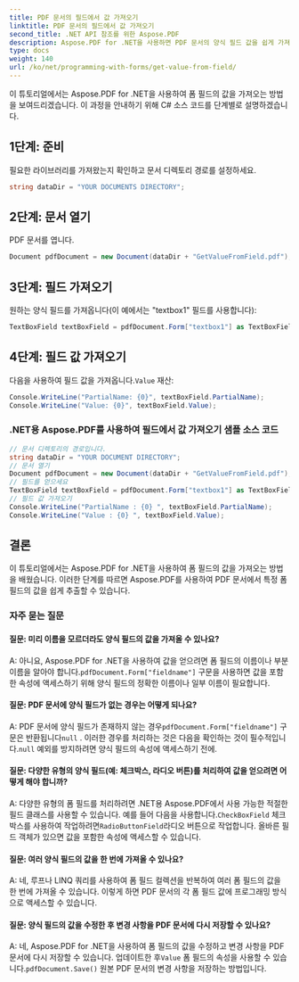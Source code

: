 ```yaml
---
title: PDF 문서의 필드에서 값 가져오기
linktitle: PDF 문서의 필드에서 값 가져오기
second_title: .NET API 참조를 위한 Aspose.PDF
description: Aspose.PDF for .NET을 사용하면 PDF 문서의 양식 필드 값을 쉽게 가져올 수 있습니다.
type: docs
weight: 140
url: /ko/net/programming-with-forms/get-value-from-field/
---
```

이 튜토리얼에서는 Aspose.PDF for .NET을 사용하여 폼 필드의 값을 가져오는 방법을 보여드리겠습니다. 이 과정을 안내하기 위해 C# 소스 코드를 단계별로 설명하겠습니다.

## 1단계: 준비

필요한 라이브러리를 가져왔는지 확인하고 문서 디렉토리 경로를 설정하세요.

```csharp
string dataDir = "YOUR DOCUMENTS DIRECTORY";
```

## 2단계: 문서 열기

PDF 문서를 엽니다.

```csharp
Document pdfDocument = new Document(dataDir + "GetValueFromField.pdf");
```

## 3단계: 필드 가져오기

원하는 양식 필드를 가져옵니다(이 예에서는 "textbox1" 필드를 사용합니다):

```csharp
TextBoxField textBoxField = pdfDocument.Form["textbox1"] as TextBoxField;
```

## 4단계: 필드 값 가져오기

 다음을 사용하여 필드 값을 가져옵니다.`Value` 재산:

```csharp
Console.WriteLine("PartialName: {0}", textBoxField.PartialName);
Console.WriteLine("Value: {0}", textBoxField.Value);
```

### .NET용 Aspose.PDF를 사용하여 필드에서 값 가져오기 샘플 소스 코드 
```csharp
// 문서 디렉토리의 경로입니다.
string dataDir = "YOUR DOCUMENT DIRECTORY";
// 문서 열기
Document pdfDocument = new Document(dataDir + "GetValueFromField.pdf");
// 필드를 얻으세요
TextBoxField textBoxField = pdfDocument.Form["textbox1"] as TextBoxField;
// 필드 값 가져오기
Console.WriteLine("PartialName : {0} ", textBoxField.PartialName);
Console.WriteLine("Value : {0} ", textBoxField.Value);
```

## 결론

이 튜토리얼에서는 Aspose.PDF for .NET을 사용하여 폼 필드의 값을 가져오는 방법을 배웠습니다. 이러한 단계를 따르면 Aspose.PDF를 사용하여 PDF 문서에서 특정 폼 필드의 값을 쉽게 추출할 수 있습니다.

### 자주 묻는 질문

#### 질문: 미리 이름을 모르더라도 양식 필드의 값을 가져올 수 있나요?

 A: 아니요, Aspose.PDF for .NET을 사용하여 값을 얻으려면 폼 필드의 이름이나 부분 이름을 알아야 합니다.`pdfDocument.Form["fieldname"]` 구문을 사용하면 값을 포함한 속성에 액세스하기 위해 양식 필드의 정확한 이름이나 일부 이름이 필요합니다.

#### 질문: PDF 문서에 양식 필드가 없는 경우는 어떻게 되나요?

 A: PDF 문서에 양식 필드가 존재하지 않는 경우`pdfDocument.Form["fieldname"]` 구문은 반환됩니다`null` . 이러한 경우를 처리하는 것은 다음을 확인하는 것이 필수적입니다.`null` 예외를 방지하려면 양식 필드의 속성에 액세스하기 전에.

#### 질문: 다양한 유형의 양식 필드(예: 체크박스, 라디오 버튼)를 처리하여 값을 얻으려면 어떻게 해야 합니까?

 A: 다양한 유형의 폼 필드를 처리하려면 .NET용 Aspose.PDF에서 사용 가능한 적절한 필드 클래스를 사용할 수 있습니다. 예를 들어 다음을 사용합니다.`CheckBoxField` 체크박스를 사용하여 작업하려면`RadioButtonField`라디오 버튼으로 작업합니다. 올바른 필드 객체가 있으면 값을 포함한 속성에 액세스할 수 있습니다.

#### 질문: 여러 양식 필드의 값을 한 번에 가져올 수 있나요?

A: 네, 루프나 LINQ 쿼리를 사용하여 폼 필드 컬렉션을 반복하여 여러 폼 필드의 값을 한 번에 가져올 수 있습니다. 이렇게 하면 PDF 문서의 각 폼 필드 값에 프로그래밍 방식으로 액세스할 수 있습니다.

#### 질문: 양식 필드의 값을 수정한 후 변경 사항을 PDF 문서에 다시 저장할 수 있나요?

 A: 네, Aspose.PDF for .NET을 사용하여 폼 필드의 값을 수정하고 변경 사항을 PDF 문서에 다시 저장할 수 있습니다. 업데이트한 후`Value` 폼 필드의 속성을 사용할 수 있습니다.`pdfDocument.Save()` 원본 PDF 문서의 변경 사항을 저장하는 방법입니다.